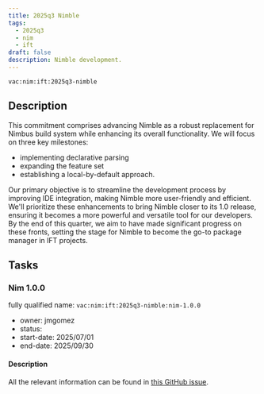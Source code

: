 ```yaml
---
title: 2025q3 Nimble
tags:
  - 2025q3
  - nim
  - ift
draft: false
description: Nimble development.
---
```


`vac:nim:ift:2025q3-nimble`

## Description

This commitment comprises advancing Nimble as a robust replacement for Nimbus build system while enhancing its overall functionality.
We will focus on three key milestones:

* implementing declarative parsing
* expanding the feature set
* establishing a local-by-default approach.

Our primary objective is to streamline the development process by improving IDE integration,
making Nimble more user-friendly and efficient.
We'll prioritize these enhancements to bring Nimble closer to its 1.0 release, ensuring it becomes a more powerful and versatile tool for our developers.
By the end of this quarter, we aim to have made significant progress on these fronts, setting the stage for Nimble to become the go-to package manager in IFT projects.


## Tasks

### Nim 1.0.0

fully qualified name: `vac:nim:ift:2025q3-nimble:nim-1.0.0`
* owner: jmgomez
* status:
* start-date: 2025/07/01
* end-date: 2025/09/30

#### Description

All the relevant information can be found in [this GitHub issue](https://github.com/nim-lang/nimble/issues/1449).